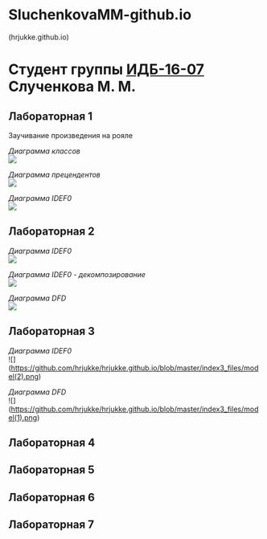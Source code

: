 # SluchenkovaMM-github.io
(hrjukke.github.io)
# Студент группы [ИДБ-16-07](https://github.com/stankin/design-2018/wiki/list-idb-15-xx) Слученкова М. М.

## Лабораторная 1

Заучивание произведения на рояле

<em> Диаграмма классов </em>
<br>
![](http://www.plantuml.com/plantuml/png/JOz1IWCn58RtESMZAmKFKSSBk7CTPe8DJIVoCiM527K4DnLqwKQyGb2BmTBs2l-xaIzq8o6Bzxtl_qccQR0yB1V1fBdlRopR1RN1faHtfh7j_9hZikykOeXCLpC_E7FE76-Fe0bgc2Pov_W_kJV7YWa-K92nGv476ITa4rrgiUAChJpBawnra1NswltW4njywrKV6y8RldILwGJlsCk8dQmhFY3BIiU2GZKgBxNhZF2AWvwjBdvL6UMnfa_rDJFVEMezjy6PgUix_UuV)

<em> Диаграмма прецендентов </em>
<br>
![](http://www.plantuml.com/plantuml/png/fL2zIWD14ExdAOQhj0Zu02AvipwupdgvMvCbbrkPdSD2XHXRmTPEEzkW188nUORPDtB2vUHwYsNd-zcFRsSSs12tynh2p3KtXimSJScUy0uoKyucvDkcklIrCbTJnnPI8d_R4Lcj3iWyLPQ6pCCWh0ssDC7-BwwsrupiaTnaobWviYKxtq3Nj3X34p2H3rdBLlRogVTtSXJpe_Wgk_WObt4Hd-H7regMlQNe76-oaPNiP7Fm_Jtlj7VPnnVPnkS4-W-bVUvNNCWgWG978pn9Jq7FOSn1UvthK42k-Fv2gy3ODfKk-nS0)

<em> Диаграмма IDEF0 </em>
<br>
![](https://raw.githubusercontent.com/hrjukke/hrjukke.github.io/master/%D0%A8%D0%B5%D1%81%D1%82%D1%8C%20%D0%B2%D0%BE%D0%BF%D1%80%D0%BE%D1%81%D0%BE%D0%B2%20Ramus%20-%20lr11.rsf_files/model.png)

## Лабораторная 2

<em> Диаграмма IDEF0 </em>
<br>
![](https://github.com/hrjukke/hrjukke.github.io/blob/master/%D0%A8%D0%B5%D1%81%D1%82%D1%8C%20%D0%B2%D0%BE%D0%BF%D1%80%D0%BE%D1%81%D0%BE%D0%B2%20_Ramus%20-%20lr1.rsf_files/model.png)

<em> Диаграмма IDEF0 - декомпозирование </em>
<br>
![](https://raw.githubusercontent.com/hrjukke/hrjukke.github.io/master/%D0%A8%D0%B5%D1%81%D1%82%D1%8C%20%D0%B2%D0%BE%D0%BF%D1%80%D0%BE%D1%81%D0%BE%D0%B2%20_Ramus%20-%20lr1.rsf_files/model(1).png)

<em> Диаграмма DFD </em>
<br>
![](https://raw.githubusercontent.com/hrjukke/hrjukke.github.io/master/%D0%A8%D0%B5%D1%81%D1%82%D1%8C%20%D0%B2%D0%BE%D0%BF%D1%80%D0%BE%D1%81%D0%BE%D0%B2%20_Ramus%20-%20lr1.rsf_files/model(2).png)


## Лабораторная 3

 <em> Диаграмма IDEF0 </em>
<br>
![]
(https://github.com/hrjukke/hrjukke.github.io/blob/master/index3_files/model(2).png)

<em> Диаграмма DFD </em>
<br>
![] 
(https://github.com/hrjukke/hrjukke.github.io/blob/master/index3_files/model(1).png)

## Лабораторная 4

## Лабораторная 5

## Лабораторная 6

## Лабораторная 7
